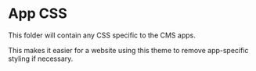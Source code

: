 # App CSS

This folder will contain any CSS specific to the CMS apps.

This makes it easier for a website using this theme to remove app-specific styling if necessary.
